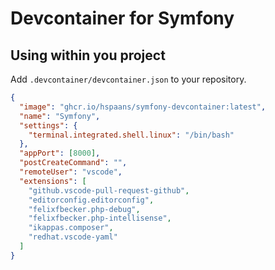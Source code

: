 # Devcontainer for Symfony

## Using within you project

Add `.devcontainer/devcontainer.json` to your repository.

```json
{
  "image": "ghcr.io/hspaans/symfony-devcontainer:latest",
  "name": "Symfony",
  "settings": {
    "terminal.integrated.shell.linux": "/bin/bash"
  },
  "appPort": [8000],
  "postCreateCommand": "",
  "remoteUser": "vscode",
  "extensions": [
    "github.vscode-pull-request-github",
    "editorconfig.editorconfig",
    "felixfbecker.php-debug",
    "felixfbecker.php-intellisense",
    "ikappas.composer",
    "redhat.vscode-yaml"
  ]
}
```
